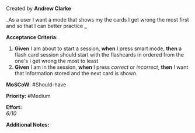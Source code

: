 
Created by **Andrew Clarke**

_As a user I want a mode that shows my the cards I get wrong the most first and so that I can better practice _

**Acceptance Criteria:**
1. **Given** I am about to start a session, **when** I press smart mode, **then** a flash card session should start with the flashcards in ordered from the one's I get wrong the most to least 
2. **Given** I am in the session, **when** I press _correct_ or _incorrect_, **then** I want that information stored and the next card is shown.

**MoSCoW**: #Should-have

**Priority:**  #Medium 

**Effort:**  
_6/10_

**Additional Notes:** 